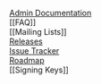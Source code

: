 [Admin Documentation][admin-docs]  
[[FAQ]]  
[[Mailing Lists]]  
[Releases][releases]  
[Issue Tracker][issues]  
[Roadmap][roadmap]  
[[Signing Keys]]  

[admin-docs]: https://pthree.org/2012/04/17/install-zfs-on-debian-gnulinux/
[issues]: https://github.com/zfsonlinux/zfs/issues
[roadmap]: https://github.com/zfsonlinux/zfs/milestones
[releases]: https://github.com/zfsonlinux/zfs/releases
